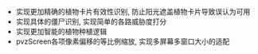 - 实现更加精确的植物卡片有效性识别, 防止阳光遮盖植物卡片导致误认为可用
- 实现具体的僵尸识别, 实现简单的各路威胁度打分
- 实现更加智能的植物种植逻辑
- pvzScreen各项像素偏移的等比例缩放, 实现多屏幕多窗口大小的适配